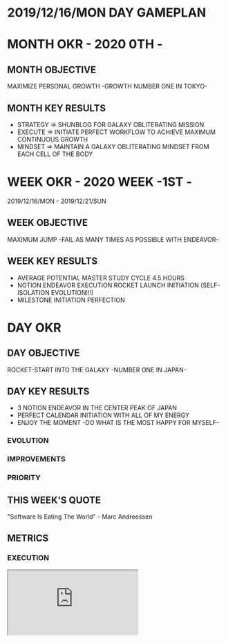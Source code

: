 # 2019/12/16/MON DAY GAMEPLAN

# MONTH OKR - 2020 0TH -

## MONTH OBJECTIVE

MAXIMIZE PERSONAL GROWTH -GROWTH NUMBER ONE IN TOKYO-

## MONTH KEY RESULTS

- STRATEGY => SHUNBLOG FOR GALAXY OBLITERATING MISSION
- EXECUTE => INITIATE PERFECT WORKFLOW TO ACHIEVE MAXIMUM CONTINUOUS GROWTH
- MINDSET => MAINTAIN A GALAXY OBLITERATING MINDSET FROM EACH CELL OF THE BODY

# WEEK OKR - 2020 WEEK -1ST -

2019/12/16/MON - 2019/12/21/SUN

## WEEK OBJECTIVE

MAXIMUM JUMP -FAIL AS MANY TIMES AS POSSIBLE WITH ENDEAVOR-

## WEEK KEY RESULTS

- AVERAGE POTENTIAL MASTER STUDY CYCLE 4.5 HOURS
- NOTION ENDEAVOR EXECUTION ROCKET LAUNCH INITIATION (SELF-ISOLATION EVOLUTION!!!)
- MILESTONE INITIATION PERFECTION

# DAY OKR

## DAY OBJECTIVE

ROCKET-START INTO THE GALAXY -NUMBER ONE IN JAPAN-

## DAY KEY RESULTS

- 3 NOTION ENDEAVOR IN THE CENTER PEAK OF JAPAN
- PERFECT CALENDAR INITIATION WITH ALL OF MY ENERGY
- ENJOY THE MOMENT -DO WHAT IS THE MOST HAPPY FOR MYSELF-

### EVOLUTION

### IMPROVEMENTS

### PRIORITY

## THIS WEEK'S QUOTE

"Software Is Eating The World" - Marc Andreessen

## METRICS

### EXECUTION

<div class="responsive-iframe">
<iframe src="https://docs.google.com/spreadsheets/d/e/2PACX-1vQPChZIMBYA1pyBBxd6DrRA151NgPqMwiFTKUG06h-B40vOIrABCnEvU8GfecnaCF-9xh2AM9F9KjPH/pubchart?oid=1305042255&amp;format=interactive"></iframe>
</div>
